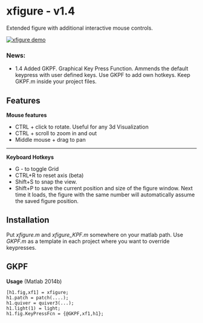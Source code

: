 # xfigure - v1.4
Extended figure with additional interactive mouse controls.

[![xfigure demo](https://github.com/cenmir/xfigure/raw/master/XfigureDemo.gif)](https://www.youtube.com/watch?v=fAuVkC5DVEo)


### News:
- 1.4 Added GKPF. Graphical Key Press Function. Ammends the default keypress with user defined keys. Use GKPF to add own hotkeys. Keep GKPF.m inside your project files.

## Features
**Mouse features**

- CTRL + click to rotate. Useful for any 3d Visualization
- CTRL + scroll to zoom in and out
- Middle mouse + drag to pan

----------
**Keyboard Hotkeys**

- G - to toggle Grid
- CTRL+R to reset axis (beta)
- Shift+S to snap the view.
- Shift+P to save the current position and size of the figure window. Next time it loads, the figure with the same number will automatically assume the saved figure position.

## Installation
Put *xfigure.m* and *xfigure_KPF.m* somewhere on your matlab path.
Use *GKPF.m* as a template in each project where you want to override keypresses. 

## GKPF
**Usage** (Matlab 2014b)

	[h1.fig,xf1] = xfigure;
    h1.patch = patch(....);
	h1.quiver = quiver3(...);
	h1.light(1) = light;
	h1.fig.KeyPressFcn = {@GKPF,xf1,h1};

